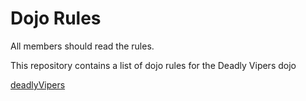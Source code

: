 Dojo Rules
==========
All members should read the rules.

This repository contains a list of dojo rules for the Deadly Vipers dojo

[deadlyVipers](https://github.com/deadlyvipers)

